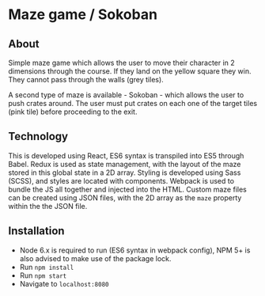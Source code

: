 # Maze game / Sokoban

## About

Simple maze game which allows the user to move their character in 2 dimensions through the course. If they land on the
yellow square they win. They cannot pass through the walls (grey tiles).

A second type of maze is available - Sokoban - which allows the user to push crates around. The user must put crates on
each one of the target tiles (pink tile) before proceeding to the exit.

## Technology

This is developed using React, ES6 syntax is transpiled into ES5 through Babel. Redux is used as state management, with
the layout of the maze stored in this global state in a 2D array. Styling is developed using Sass (SCSS), and styles are
located with components. Webpack is used to bundle the JS all together and injected into the HTML. Custom maze files can
be created using JSON files, with the 2D array as the `maze` property within the the JSON file.

## Installation

 * Node 6.x is required to run (ES6 syntax in webpack config), NPM 5+ is also advised to make use of the package lock.
 * Run `npm install`
 * Run `npm start`
 * Navigate to `localhost:8080`